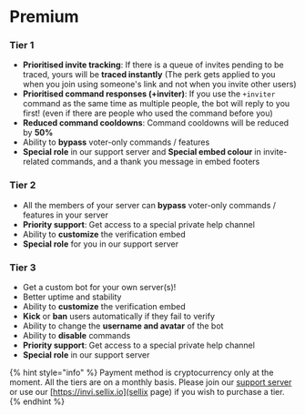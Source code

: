 # Premium

### Tier 1

* **Prioritised invite tracking**: If there is a queue of invites pending to be traced, yours will be **traced instantly** (The perk gets applied to you when you join using someone's link and not when you invite other users)
* **Prioritised command responses (+inviter)**: If you use the `+inviter` command as the same time as multiple people, the bot will reply to you first! (even if there are people who used the command before you)
* **Reduced command cooldowns**: Command cooldowns will be reduced by **50%**
* Ability to **bypass** voter-only commands / features
* **Special role** in our support server and **Special embed colour** in invite-related commands, and a thank you message in embed footers

### Tier 2

* All the members of your server can **bypass** voter-only commands / features in your server
* **Priority support**: Get access to a special private help channel
* Ability to **customize** the verification embed
* **Special role** for you in our support server 

### Tier 3

* Get a custom bot for your own server(s)!
* Better uptime and stability
* Ability to **customize** the verification embed
* **Kick** or **ban** users automatically if they fail to verify
* Ability to change the **username and avatar** of the bot
* Ability to **disable** commands
* **Priority support**: Get access to a special private help channel
* **Special role** in our support server

{% hint style="info" %}
Payment method is cryptocurrency only at the moment. All the tiers are on a monthly basis. Please join our [support server](https://discord.gg/rQxgcWw6Ea) or use our [https://invi.sellix.io](sellix page) if you wish to purchase a tier.
{% endhint %}
